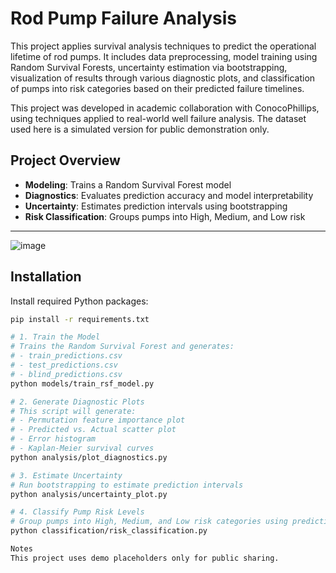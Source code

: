 # Rod Pump Failure Analysis

This project applies survival analysis techniques to predict the operational lifetime of rod pumps. It includes data preprocessing, model training using Random Survival Forests, uncertainty estimation via bootstrapping, visualization of results through various diagnostic plots, and classification of pumps into risk categories based on their predicted failure timelines.

This project was developed in academic collaboration with ConocoPhillips, using techniques applied to real-world well failure analysis. The dataset used here is a simulated version for public demonstration only.

## Project Overview
- **Modeling**: Trains a Random Survival Forest model
- **Diagnostics**: Evaluates prediction accuracy and model interpretability
- **Uncertainty**: Estimates prediction intervals using bootstrapping
- **Risk Classification**: Groups pumps into High, Medium, and Low risk
---

![image](https://github.com/user-attachments/assets/ae798317-5c7b-4f2d-bbcd-ea4402c97588)


## Installation
Install required Python packages:
```bash
pip install -r requirements.txt

# 1. Train the Model
# Trains the Random Survival Forest and generates:
# - train_predictions.csv
# - test_predictions.csv
# - blind_predictions.csv
python models/train_rsf_model.py

# 2. Generate Diagnostic Plots
# This script will generate:
# - Permutation feature importance plot
# - Predicted vs. Actual scatter plot
# - Error histogram
# - Kaplan-Meier survival curves
python analysis/plot_diagnostics.py

# 3. Estimate Uncertainty
# Run bootstrapping to estimate prediction intervals
python analysis/uncertainty_plot.py

# 4. Classify Pump Risk Levels
# Group pumps into High, Medium, and Low risk categories using predictions
python classification/risk_classification.py

Notes
This project uses demo placeholders only for public sharing.






